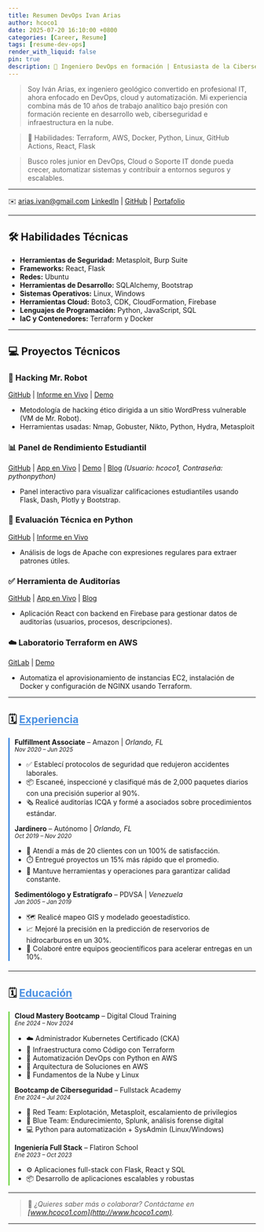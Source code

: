 ```yaml
---
title: Resumen DevOps Ivan Arias
author: hcoco1
date: 2025-07-20 16:10:00 +0800
categories: [Career, Resume]
tags: [resume-dev-ops]
render_with_liquid: false
pin: true
description: 🧠 Ingeniero DevOps en formación | Entusiasta de la Ciberseguridad y la Nube
---
```



> Soy Iván Arias, ex ingeniero geológico convertido en profesional IT, ahora enfocado en DevOps, cloud y automatización. Mi experiencia combina más de 10 años de trabajo analítico bajo presión con formación reciente en desarrollo web, ciberseguridad e infraestructura en la nube.

> 🔧 Habilidades: Terraform, AWS, Docker, Python, Linux, GitHub Actions, React, Flask

> Busco roles junior en DevOps, Cloud o Soporte IT donde pueda crecer, automatizar sistemas y contribuir a entornos seguros y escalables.

---

✉️ [arias.ivan@gmail.com](mailto:arias.ivan@gmail.com)
[LinkedIn](https://www.linkedin.com/in/hcoco1/) | [GitHub](https://github.com/hcoco1) | [Portafolio](https://www.hcoco1.com)

---

## 🛠 Habilidades Técnicas

* **Herramientas de Seguridad:** Metasploit, Burp Suite
* **Frameworks:** React, Flask
* **Redes:** Ubuntu
* **Herramientas de Desarrollo:** SQLAlchemy, Bootstrap
* **Sistemas Operativos:** Linux, Windows
* **Herramientas Cloud:** Boto3, CDK, CloudFormation, Firebase
* **Lenguajes de Programación:** Python, JavaScript, SQL
* **IaC y Contenedores:** Terraform y Docker

---

## 💻 Proyectos Técnicos

### 🔐 Hacking Mr. Robot

[GitHub](https://github.com/hcoco1/Career-Simulation-4) | [Informe en Vivo](https://hcoco1.github.io/Career-Simulation-4/) | [Demo](https://youtu.be/6JSVCGe07eE)

* Metodología de hacking ético dirigida a un sitio WordPress vulnerable (VM de Mr. Robot).
* Herramientas usadas: Nmap, Gobuster, Nikto, Python, Hydra, Metasploit

### 📊 Panel de Rendimiento Estudiantil

[GitHub](https://github.com/hcoco1/hcoco1-dashboard) | [App en Vivo](https://hcoco1.pythonanywhere.com) | [Demo](https://youtu.be/Iw42U5wybu8) | [Blog](https://www.hcoco1.com/blog/2024-05-29-dashboard)
*(Usuario: hcoco1, Contraseña: pythonpython)*

* Panel interactivo para visualizar calificaciones estudiantiles usando Flask, Dash, Plotly y Bootstrap.

### 🔎 Evaluación Técnica en Python

[GitHub](https://github.com/hcoco1/Python-Assessment) | [Informe en Vivo](https://hcoco1.github.io/Python-Assessment/)

* Análisis de logs de Apache con expresiones regulares para extraer patrones útiles.

### ✅ Herramienta de Auditorías

[GitHub](https://github.com/hcoco1/todo-list-local-storage) | [App en Vivo](https://www.audits.hcoco1.com/signin) | [Blog](https://www.hcoco1.com/blog/2024-03-13-audits-tool)

* Aplicación React con backend en Firebase para gestionar datos de auditorías (usuarios, procesos, descripciones).

### ☁️ Laboratorio Terraform en AWS

[GitLab](https://gitlab.com/hcoco11/terraform-learn) | [Demo](https://youtu.be/SvPrUltymLw)

* Automatiza el aprovisionamiento de instancias EC2, instalación de Docker y configuración de NGINX usando Terraform.

---

## 🗓️ <u style="color:#4A90E2;">Experiencia</u>

<div style="border-left: 3px solid #4A90E2; padding-left: 10px; margin-bottom: 20px;">
  <strong>Fulfillment Associate</strong> – Amazon | <em>Orlando, FL</em><br>
  <small><i>Nov 2020 – Jun 2025</i></small>
  <ul>
    <li>✅ Establecí protocolos de seguridad que redujeron accidentes laborales.</li>
    <li>📦 Escaneé, inspeccioné y clasifiqué más de 2,000 paquetes diarios con una precisión superior al 90%.</li>
    <li>🗞️ Realicé auditorías ICQA y formé a asociados sobre procedimientos estándar.</li>
  </ul>

<strong>Jardinero</strong> – Autónomo | <em>Orlando, FL</em><br> <small><i>Oct 2019 – Nov 2020</i></small>

  <ul>
    <li>🌿 Atendí a más de 20 clientes con un 100% de satisfacción.</li>
    <li>⏱️ Entregué proyectos un 15% más rápido que el promedio.</li>
    <li>🔧 Mantuve herramientas y operaciones para garantizar calidad constante.</li>
  </ul>

<strong>Sedimentólogo y Estratígrafo</strong> – PDVSA | <em>Venezuela</em><br> <small><i>Jan 2005 – Jan 2019</i></small>

  <ul>
    <li>🗺️ Realicé mapeo GIS y modelado geoestadístico.</li>
    <li>📈 Mejoré la precisión en la predicción de reservorios de hidrocarburos en un 30%.</li>
    <li>🤝 Colaboré entre equipos geocientíficos para acelerar entregas en un 10%.</li>
  </ul>
</div>

---

## 🗓️ <u style="color:#4A90E2;">Educación</u>

<div style="border-left: 3px solid #7ED957; padding-left: 10px;">
  <strong>Cloud Mastery Bootcamp</strong> – Digital Cloud Training<br>
  <small><i>Ene 2024 – Nov 2024</i></small>
  <ul>
    <li>☁️ Administrador Kubernetes Certificado (CKA)</li>
    <li>🔧 Infraestructura como Código con Terraform</li>
    <li>🐍 Automatización DevOps con Python en AWS</li>
    <li>🧠 Arquitectura de Soluciones en AWS</li>
    <li>🐧 Fundamentos de la Nube y Linux</li>
  </ul>

<strong>Bootcamp de Ciberseguridad</strong> – Fullstack Academy<br> <small><i>Ene 2024 – Jul 2024</i></small>

  <ul>
    <li>🔴 Red Team: Explotación, Metasploit, escalamiento de privilegios</li>
    <li>🔵 Blue Team: Endurecimiento, Splunk, análisis forense digital</li>
    <li>💻 Python para automatización + SysAdmin (Linux/Windows)</li>
  </ul>

<strong>Ingeniería Full Stack</strong> – Flatiron School<br> <small><i>Ene 2023 – Oct 2023</i></small>

  <ul>
    <li>⚙️ Aplicaciones full-stack con Flask, React y SQL</li>
    <li>📦 Desarrollo de aplicaciones escalables y robustas</li>
  </ul>
</div>

---

> 💬 <em>¿Quieres saber más o colaborar? Contáctame en <a href="https://www.hcoco1.com">[www.hcoco1.com](http://www.hcoco1.com)</a>.</em>

---


